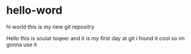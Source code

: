 # hello-word
hi world this is my new git repositry

Hello this is soulat toqeer and it is my 
first day at git i found it cool 
so im gonna use it
